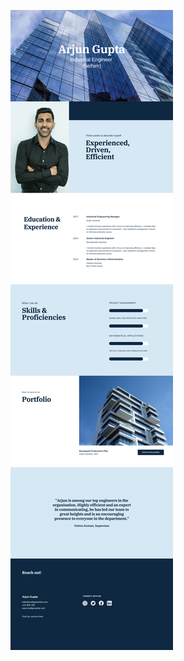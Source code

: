 ![template](https://raw.githubusercontent.com/ShriIraCatalog/resources-two/refs/heads/master/2025/04/20/20250420011956.png)
